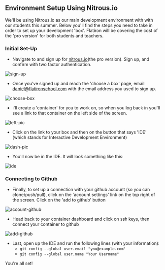 ## Environment Setup Using Nitrous.io

We'll be using Nitrous.io as our main development environment with with our students this summer. Below you'll find the steps you need to take in order to set up your development 'box'. Flatiron will be covering the cost of the 'pro version' for both students and teachers.

### Initial Set-Up
+ Navigate to and sign up for [nitrous.io](https://nitrous.io/)(the pro version). Sign up, and confirm with two factor authentication.

![sign-up](https://curriculum-content.s3.amazonaws.com/pre-college/teacher-fellowship/sign_up.png)

+ Once you've signed up and reach the 'choose a box' page, email daniel@flatironschool.com with the email address you used to sign up.

![choose-box](https://curriculum-content.s3.amazonaws.com/pre-college/teacher-fellowship/choose_box.png)

+ I'll create a 'container' for you to work on, so when you log back in you'll see a link to that container on the left side of the screen.

![left-pic](https://curriculum-content.s3.amazonaws.com/pre-college/teacher-fellowship/left_side.png)

+ Click on the link to your box and then on the button that says 'IDE' (which stands for Interactive Development Environment)

![dash-pic](https://curriculum-content.s3.amazonaws.com/pre-college/teacher-fellowship/dash.png)

+ You'll now be in the IDE. It will look something like this:

![ide](https://curriculum-content.s3.amazonaws.com/pre-college/teacher-fellowship/ide.png)

### Connecting to Github
+ Finally, to set up a connection with your github account (so you can clone/push/pull), click on the 'account settings' link on the top right of the screen. Click on the 'add to github' button

![account-github](https://curriculum-content.s3.amazonaws.com/pre-college/teacher-fellowship/account_settings.png)

+ Head back to your container dashboard and click on ssh keys, then connect your container to github

![add-github](https://curriculum-content.s3.amazonaws.com/pre-college/teacher-fellowship/ssh_keys.png)

+ Last, open up the IDE and run the following lines (with your information):
  + `git config --global user.email "you@example.com"`
  + `git config --global user.name "Your Username"`


You're all set!
